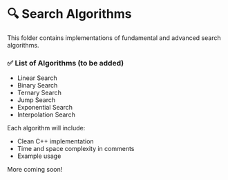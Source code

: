 # 🔍 Search Algorithms

This folder contains implementations of fundamental and advanced search algorithms.

### ✅ List of Algorithms (to be added)

- Linear Search
- Binary Search
- Ternary Search
- Jump Search
- Exponential Search
- Interpolation Search

Each algorithm will include:
- Clean C++ implementation
- Time and space complexity in comments
- Example usage

More coming soon!
